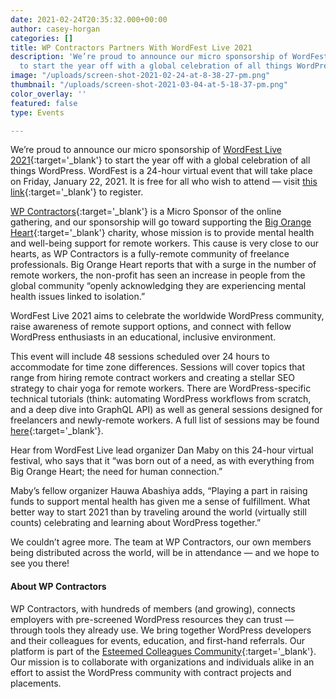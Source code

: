 ```yaml
---
date: 2021-02-24T20:35:32.000+00:00
author: casey-horgan
categories: []
title: WP Contractors Partners With WordFest Live 2021
description: 'We’re proud to announce our micro sponsorship of WordFest Live 2021
  to start the year off with a global celebration of all things WordPress. '
image: "/uploads/screen-shot-2021-02-24-at-8-38-27-pm.png"
thumbnail: "/uploads/screen-shot-2021-03-04-at-5-18-37-pm.png"
color_overlay: ''
featured: false
type: Events

---
```

We’re proud to announce our micro sponsorship of [WordFest Live 2021](https://www.wordfest.live/){:target='_blank'} to start the year off with a global celebration of all things WordPress. WordFest is a 24-hour virtual event that will take place on Friday, January 22, 2021. It is free for all who wish to attend — visit [this link](https://my.wordfest.live/login/){:target='_blank'} to register.

[WP Contractors](https://wpcontractors.com/){:target='_blank'} is a Micro Sponsor of the online gathering, and our sponsorship will go toward supporting the [Big Orange Heart](https://www.bigorangeheart.org/){:target='_blank'} charity, whose mission is to provide mental health and well-being support for remote workers. This cause is very close to our hearts, as WP Contractors is a fully-remote community of freelance professionals. Big Orange Heart reports that with a surge in the number of remote workers, the non-profit has seen an increase in people from the global community “openly acknowledging they are experiencing mental health issues linked to isolation.”

WordFest Live 2021 aims to celebrate the worldwide WordPress community, raise awareness of remote support options, and connect with fellow WordPress enthusiasts in an educational, inclusive environment.

This event will include 48 sessions scheduled over 24 hours to accommodate for time zone differences. Sessions will cover topics that range from hiring remote contract workers and creating a stellar SEO strategy to chair yoga for remote workers. There are WordPress-specific technical tutorials (think: automating WordPress workflows from scratch, and a deep dive into GraphQL API) as well as general sessions designed for freelancers and newly-remote workers. A full list of sessions may be found [here](https://www.wordfest.live/sessions/){:target='_blank'}.

Hear from WordFest Live lead organizer Dan Maby on this 24-hour virtual festival, who says that it “was born out of a need, as with everything from Big Orange Heart; the need for human connection.”

Maby’s fellow organizer Hauwa Abashiya adds, “Playing a part in raising funds to support mental health has given me a sense of fulfillment. What better way to start 2021 than by traveling around the world (virtually still counts) celebrating and learning about WordPress together.”

We couldn’t agree more. The team at WP Contractors, our own members being distributed across the world, will be in attendance — and we hope to see you there!

#### About WP Contractors

WP Contractors, with hundreds of members (and growing), connects employers with pre-screened WordPress resources they can trust — through tools they already use. We bring together WordPress developers and their colleagues for events, education, and first-hand referrals. Our platform is part of the [Esteemed Colleagues Community](https://esteemed.io/join-talent-network/){:target='_blank'}. Our mission is to collaborate with organizations and individuals alike in an effort to assist the WordPress community with contract projects and placements.